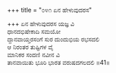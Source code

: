 +++
title = "೦೪೧ ಏನ ಹೇಳುವುದರಸ"

+++
ಏನ ಹೇಳುವುದರಸ ಯಜ್ಞ ವಿ  
ಧಾನದಭಿಷೇಕಾದಿ ಸಮಯೋ  
ದ್ದಾನವಾಯ್ತರಸಂಗೆ ಸುರ ದುಂದುಭಿಯ ರಭಸದಲಿ  
ಆ ನಿರಂತರ ತುಷ್ಟಿಗಳ ವೈ  
ಮಾನಿಕರ ಸಂದಣಿ ನವೀನ ವಿ  
ತಾನವಾಯಿತು ಭೂರಿ ಭಾರತ ವರುಷದಗಲದಲಿ     ॥41॥